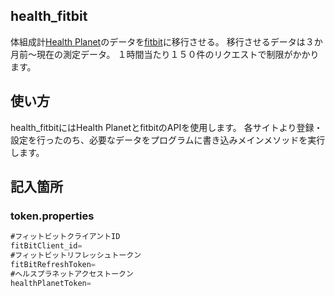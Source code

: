 health_fitbit
-
体組成計[Health Planet](https://www.healthplanet.jp)のデータを[fitbit](https://www.fitbit.com/)に移行させる。
移行させるデータは３か月前～現在の測定データ。
１時間当たり１５０件のリクエストで制限がかかります。

使い方
-
health_fitbitにはHealth PlanetとfitbitのAPIを使用します。
各サイトより登録・設定を行ったのち、必要なデータをプログラムに書き込みメインメソッドを実行します。

## 記入箇所
### token.properties
```java
#フィットビットクライアントID
fitBitClient_id=
#フィットビットリフレッシュトークン
fitBitRefreshToken=
#ヘルスプラネットアクセストークン
healthPlanetToken=
```
